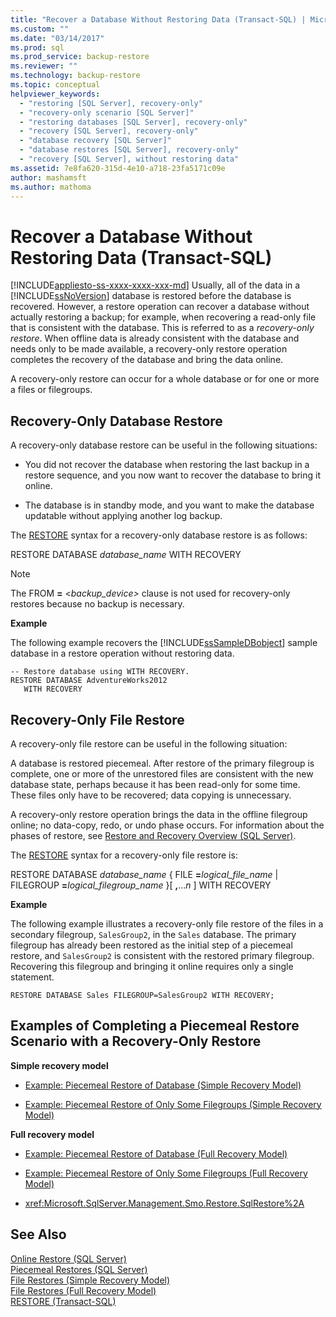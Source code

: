 ```yaml
---
title: "Recover a Database Without Restoring Data (Transact-SQL) | Microsoft Docs"
ms.custom: ""
ms.date: "03/14/2017"
ms.prod: sql
ms.prod_service: backup-restore
ms.reviewer: ""
ms.technology: backup-restore
ms.topic: conceptual
helpviewer_keywords: 
  - "restoring [SQL Server], recovery-only"
  - "recovery-only scenario [SQL Server]"
  - "restoring databases [SQL Server], recovery-only"
  - "recovery [SQL Server], recovery-only"
  - "database recovery [SQL Server]"
  - "database restores [SQL Server], recovery-only"
  - "recovery [SQL Server], without restoring data"
ms.assetid: 7e8fa620-315d-4e10-a718-23fa5171c09e
author: mashamsft
ms.author: mathoma
---
```

# Recover a Database Without Restoring Data (Transact-SQL)
[!INCLUDE[appliesto-ss-xxxx-xxxx-xxx-md](../../includes/appliesto-ss-xxxx-xxxx-xxx-md.md)]
  Usually, all of the data in a [!INCLUDE[ssNoVersion](../../includes/ssnoversion-md.md)] database is restored before the database is recovered. However, a restore operation can recover a database without actually restoring a backup; for example, when recovering a read-only file that is consistent with the database. This is referred to as a *recovery-only restore*. When offline data is already consistent with the database and needs only to be made available, a recovery-only restore operation completes the recovery of the database and bring the data online.  
  
 A recovery-only restore can occur for a whole database or for one or more a files or filegroups.  
  
## Recovery-Only Database Restore  
 A recovery-only database restore can be useful in the following situations:  
  
-   You did not recover the database when restoring the last backup in a restore sequence, and you now want to recover the database to bring it online.  
  
-   The database is in standby mode, and you want to make the database updatable without applying another log backup.  
  
 The [RESTORE](../../t-sql/statements/restore-statements-transact-sql.md) syntax for a recovery-only database restore is as follows:  
  
 RESTORE DATABASE *database_name* WITH RECOVERY  
  
> [!NOTE]  
>  The FROM **=** \<*backup_device>* clause is not used for recovery-only restores because no backup is necessary.  
  
 **Example**  
  
 The following example recovers the [!INCLUDE[ssSampleDBobject](../../includes/sssampledbobject-md.md)] sample database in a restore operation without restoring data.  
  
```  
-- Restore database using WITH RECOVERY.  
RESTORE DATABASE AdventureWorks2012  
   WITH RECOVERY  
```  
  
## Recovery-Only File Restore  
 A recovery-only file restore can be useful in the following situation:  
  
 A database is restored piecemeal. After restore of the primary filegroup is complete, one or more of the unrestored files are consistent with the new database state, perhaps because it has been read-only for some time. These files only have to be recovered; data copying is unnecessary.  
  
 A recovery-only restore operation brings the data in the offline filegroup online; no data-copy, redo, or undo phase occurs. For information about the phases of restore, see [Restore and Recovery Overview &#40;SQL Server&#41;](../../relational-databases/backup-restore/restore-and-recovery-overview-sql-server.md).  
  
 The [RESTORE](../../t-sql/statements/restore-statements-transact-sql.md) syntax for a recovery-only file restore is:  
  
 RESTORE DATABASE *database_name* { FILE **=**_logical_file_name_ | FILEGROUP **=**_logical_filegroup_name_ }[ **,**...*n* ] WITH RECOVERY  
  
 **Example**  
  
 The following example illustrates a recovery-only file restore of the files in a secondary filegroup, `SalesGroup2`, in the `Sales` database. The primary filegroup has already been restored as the initial step of a piecemeal restore, and `SalesGroup2` is consistent with the restored primary filegroup. Recovering this filegroup and bringing it online requires only a single statement.  
  
```  
RESTORE DATABASE Sales FILEGROUP=SalesGroup2 WITH RECOVERY;  
```  
  
## Examples of Completing a Piecemeal Restore Scenario with a Recovery-Only Restore  
 **Simple recovery model**  
  
-   [Example: Piecemeal Restore of Database &#40;Simple Recovery Model&#41;](../../relational-databases/backup-restore/example-piecemeal-restore-of-database-simple-recovery-model.md)  
  
-   [Example: Piecemeal Restore of Only Some Filegroups &#40;Simple Recovery Model&#41;](../../relational-databases/backup-restore/example-piecemeal-restore-of-only-some-filegroups-simple-recovery-model.md)  
  
 **Full recovery model**  
  
-   [Example: Piecemeal Restore of Database &#40;Full Recovery Model&#41;](../../relational-databases/backup-restore/example-piecemeal-restore-of-database-full-recovery-model.md)  
  
-   [Example: Piecemeal Restore of Only Some Filegroups &#40;Full Recovery Model&#41;](../../relational-databases/backup-restore/example-piecemeal-restore-of-only-some-filegroups-full-recovery-model.md)  
  
-   <xref:Microsoft.SqlServer.Management.Smo.Restore.SqlRestore%2A>  
  
## See Also  
 [Online Restore &#40;SQL Server&#41;](../../relational-databases/backup-restore/online-restore-sql-server.md)   
 [Piecemeal Restores &#40;SQL Server&#41;](../../relational-databases/backup-restore/piecemeal-restores-sql-server.md)   
 [File Restores &#40;Simple Recovery Model&#41;](../../relational-databases/backup-restore/file-restores-simple-recovery-model.md)   
 [File Restores &#40;Full Recovery Model&#41;](../../relational-databases/backup-restore/file-restores-full-recovery-model.md)   
 [RESTORE &#40;Transact-SQL&#41;](../../t-sql/statements/restore-statements-transact-sql.md)  
  
  
